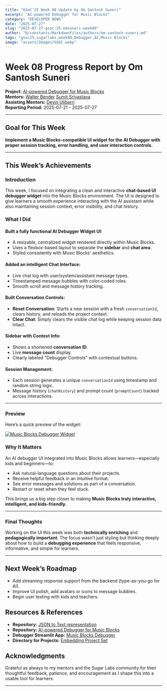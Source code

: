 ```yaml
---
title: "GSoC’25 Week 08 Update by Om Santosh Suneri"
excerpt: "AI-powered Debugger for Music Blocks"
category: "DEVELOPER NEWS"
date: "2025-07-27"
slug: "2025-07-27-gsoc-25-omsuneri-week08"
author: "@/constants/MarkdownFiles/authors/om-santosh-suneri.md"
tags: "gsoc25,sugarlabs,week08,Debugger,AI,Music Blocks"
image: "assets/Images/GSOC.webp"
---
```


<!-- markdownlint-disable -->

# Week 08 Progress Report by Om Santosh Suneri

**Project:** [AI-powered Debugger for Music Blocks](https://github.com/omsuneri/AI-powered-Debugger-for-Music-Blocks)  
**Mentors:** [Walter Bender](https://github.com/walterbender/) [Sumit Srivastava](https://github.com/sum2it)  
**Assisting Mentors:** [Devin Ulibarri](https://github.com/pikurasa/)  
**Reporting Period:** 2025-07-21 - 2025-07-27

---

## Goal for This Week

**Implement a Music Blocks-compatible UI widget for the AI Debugger with proper session tracking, error handling, and user interaction controls.**

---

## This Week’s Achievements

### Introduction

This week, I focused on integrating a clean and interactive **chat-based UI debugger widget** into the Music Blocks environment. The UI is designed to give learners a smooth experience interacting with the AI assistant while also maintaining session context, error visibility, and chat history.

### What I Did

#### Built a fully functional AI Debugger Widget UI:
- A resizable, centralized widget rendered directly within Music Blocks.
- Uses a flexbox-based layout to separate the **sidebar** and **chat area**.
- Styled consistently with Music Blocks' aesthetics.

#### Added an intelligent Chat Interface:
- Live chat log with user/system/assistant message types.
- Timestamped message bubbles with color-coded roles.
- Smooth scroll and message history tracking.

#### Built Conversation Controls:
- **Reset Conversation**: Starts a new session with a fresh `conversationId`, clears history, and reloads the project context.
- **Clear Chat**: Simply clears the visible chat log while keeping session data intact.

#### Sidebar with Context Info:
- Shows a shortened **conversation ID**.
- Live **message count** display.
- Clearly labeled "Debugger Controls" with contextual buttons.

#### Session Management:
- Each session generates a unique `conversationId` using timestamp and random string logic.
- Message history (`chatHistory`) and prompt count (`promptCount`) tracked across interactions.

---

### Preview

Here’s a quick preview of the widget:

<a href=""><img src="https://i.ibb.co/k6MCM1M6/Screenshot-2025-08-02-at-3-02-23-PM.png" alt="Music Blocks Debugger Widget"></a>

### Why It Matters

An AI debugger UI integrated into Music Blocks allows learners—especially kids and beginners—to:
- Ask natural-language questions about their projects.
- Receive helpful feedback in an intuitive format.
- See error messages and solutions as part of a conversation.
- Restart or reset when they feel stuck.

This brings us a big step closer to making **Music Blocks truly interactive, intelligent, and kids-friendly.**

---

### Final Thoughts

Working on the UI this week was both **technically enriching** and **pedagogically important**. The focus wasn't just styling but thinking deeply about how to build a **debugging experience** that feels responsive, informative, and simple for learners.

---

## Next Week’s Roadmap

- Add streaming response support from the backend (type-as-you-go for AI).
- Improve UI polish, add avatars or icons to message bubbles.
- Begin user testing with kids and teachers.

## Resources & References

- **Repository:** [JSON to Text representation](https://github.com/omsuneri/JSON-to-Text-representation)
- **Repository:** [AI-powered Debugger for Music Blocks](https://github.com/omsuneri/AI-powered-Debugger-for-Music-Blocks)
- **Debugger Streamlit App:** [Music Blocks Debugger](https://debuggmb.streamlit.app/)
- **Directory for Projects:** [Embedding Project Set](https://github.com/omsuneri/AI-powered-Debugger-for-Music-Blocks/tree/main/data/docs)


## Acknowledgments

Grateful as always to my mentors and the Sugar Labs community for their thoughtful feedback, patience, and encouragement as I shape this into a usable tool for learners.

---
